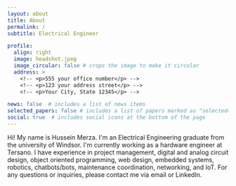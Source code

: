```yaml
---
layout: about
title: About
permalink: /
subtitle: Electrical Engineer

profile:
  align: right
  image: headshot.jpeg
  image_circular: false # crops the image to make it circular
  address: >
    <!-- <p>555 your office number</p> -->
    <!-- <p>123 your address street</p> -->
    <!-- <p>Your City, State 12345</p> -->

news: false  # includes a list of news items
selected_papers: false # includes a list of papers marked as "selected={true}"
social: true  # includes social icons at the bottom of the page
---
```


Hi! My name is Hussein Merza. I'm an Electrical Engineering graduate from the university of Windsor. I'm currently working as a hardware engineer at Tersano. I have experience in project management, digital and analog circuit design, object oriented programming, web design, embedded systems, robotics, chatbots/bots, maintenance coordination, networking, and IoT. For any questions or inquiries, please contact me via email or LinkedIn. 
